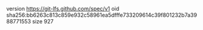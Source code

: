 version https://git-lfs.github.com/spec/v1
oid sha256:bb6263c813c859e932c58961ea5dfffe733209614c39f801232b7a3988771553
size 927
